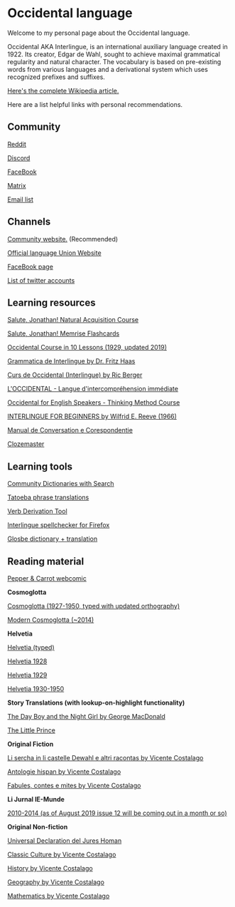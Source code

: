 # Occidental language

Welcome to my personal page about the Occidental language.

Occidental AKA Interlingue, is an international auxiliary language created in 1922. Its creator, Edgar de Wahl, sought to achieve maximal grammatical regularity and natural character. The vocabulary is based on pre-existing words from various languages and a derivational system which uses recognized prefixes and suffixes.

[Here's the complete Wikipedia article.](https://en.wikipedia.org/wiki/Interlingue)

Here are a list helpful links with personal recommendations. 


## Community

[Reddit](https://reddit.com/r/interlingue)

[Discord](https://discord.gg/HDzAYU4)

[FaceBook](https://www.facebook.com/groups/403123056383240/)

[Matrix](https://matrix.to/#/#occidental-lang:matrix.org)

[Email list](https://groups.io/g/interlingue)


## Channels

[Community website.](https://occidental-lang.com/) (Recommended)

[Official language Union Website](https://www.ie-munde.com/)

[FaceBook page](https://www.facebook.com/occidental.lang)

[List of twitter accounts](https://twitter.com/i/lists/1296096614231277568)

## Learning resources 

[Salute, Jonathan! Natural Acquisition Course](https://en.wikibooks.org/wiki/Salute,_Jonathan!)

[Salute, Jonathan! Memrise Flashcards](https://www.memrise.com/course/5677798/salute-jonathan-un-occidental-interlingue-cursu/)

[Occidental Course in 10 Lessons (1929, updated 2019)](https://occidental-lang.com/resources/OccidentalCourseIn10Lessons-EnglishTranslation.pdf)

[Grammatica de Interlingue by Dr. Fritz Haas](https://occidental-lang.com/Grammatica-de-Interlingue/)

[Curs de Occidental (Interlingue) by Ric Berger](https://occidental-lang.com/resources/cursberger.pdf)

[L'OCCIDENTAL - Langue d'intercompréhension immédiate](https://occidental-lang.com/resources/LOccidental_-_Langue_dintercomprehension_immediate.pdf)

[Occidental for English Speakers - Thinking Method Course](https://ikindalikelanguages.com/labs/courses.php?id=92)

[INTERLINGUE FOR BEGINNERS by Wilfrid E. Reeve (1966)](https://occidental-lang.com/interlingue-for-beginners/)

[Manual de Conversation e Corespondentie](https://occidental-lang.com/Manual-de-Conversation-e-Correspondentie/)

[Clozemaster](https://www.clozemaster.com/l/ile-eng)


## Learning tools

[Community Dictionaries with Search](https://occidental-lang.com/dictionaries/)

[Tatoeba phrase translations](https://tatoeba.org/en/Sentences/show_all_in/ile/none)

[Verb Derivation Tool](https://occidental-lang.com/derive-from-verb/)

[Interlingue spellchecker for Firefox](https://addons.mozilla.org/en-US/firefox/addon/interlingue-spell-checker/)

[Glosbe dictionary + translation](https://glosbe.com/ie/en)


## Reading material

[Pepper & Carrot webcomic](https://www.peppercarrot.com/ie/article234/potion-of-flight)

**Cosmoglotta**

[Cosmoglotta (1927-1950, typed with updated orthography)](https://occidental-lang.com/cosmoglotta/)

[Modern Cosmoglotta (~2014)](https://www.ie-munde.com/cosmoglotta.html)

**Helvetia**

[Helvetia (typed)](http://cosmoglotta.pbworks.com/w/page/130687236/FrontPage)

[Helvetia 1928](http://digital.onb.ac.at/RepViewer/viewer.faces?doc=DTL_7647877&order=1&view=SINGLE)

[Helvetia 1929](http://digital.onb.ac.at/RepViewer/viewer.faces?doc=DTL_7682565&order=1&view=SINGLE)

[Helvetia 1930-1950](http://digital.onb.ac.at/RepViewer/viewer.faces?doc=DTL_7627231&order=1&view=SINGLE)

**Story Translations (with lookup-on-highlight functionality)**

[The Day Boy and the Night Girl by George MacDonald](https://occidental-lang.com/photogen-e-nycteris/)

[The Little Prince](https://occidental-lang.com/LiLittPrince/)

**Original Fiction**

[Li sercha in li castelle Dewahl e altri racontas by Vicente Costalago](https://www.lulu.com/en/en/shop/vicente-costalago-v%C3%A1zquez/li-sercha-in-li-castelle-dewahl-e-altri-racontas/paperback/product-4gj9w8.html)

[Antologie hispan by Vicente Costalago](https://www.lulu.com/en/en/shop/vicente-costalago-v%C3%A1zquez/antologie-hispan/paperback/product-pmknpz.html)

[Fabules, contes e mites by Vicente Costalago](https://www.lulu.com/en/en/shop/vicente-costalago-v%C3%A1zquez/fabules-contes-e-mites/paperback/product-4g6ezk.html)

**Li Jurnal IE-Munde**

[2010-2014 (as of August 2019 issue 12 will be coming out in a month or so)](https://www.ie-munde.com/jurnal-ie-munde.html)

**Original Non-fiction**

[Universal Declaration del Jures Homan](https://occidental-lang.com/resources/UniversalDeclarationdelJuresHoman.pdf)

[Classic Culture by Vicente Costalago](https://occidental-lang.com/resources/Cultura_classic.pdf)

[History by Vicente Costalago](https://occidental-lang.com/resources/Historie.pdf)

[Geography by Vicente Costalago](https://occidental-lang.com/resources/Geografie.pdf)

[Mathematics by Vicente Costalago](https://occidental-lang.com/resources/Mathematica.pdf)

